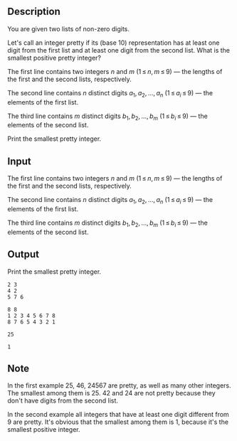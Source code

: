 ## Description

<div><p>You are given two lists of non-zero digits.</p><p>Let's call an integer pretty if its (base <span class="tex-span">10</span>) representation has at least one digit from the first list and at least one digit from the second list. What is the smallest positive pretty integer?</p></div><div class="input-specification"><p>The first line contains two integers <span class="tex-span"><i>n</i></span> and <span class="tex-span"><i>m</i></span> (<span class="tex-span">1 ≤ <i>n</i>, <i>m</i> ≤ 9</span>) — the lengths of the first and the second lists, respectively.</p><p>The second line contains <span class="tex-span"><i>n</i></span> distinct digits <span class="tex-span"><i>a</i><sub class="lower-index">1</sub>, <i>a</i><sub class="lower-index">2</sub>, ..., <i>a</i><sub class="lower-index"><i>n</i></sub></span> (<span class="tex-span">1 ≤ <i>a</i><sub class="lower-index"><i>i</i></sub> ≤ 9</span>) — the elements of the first list.</p><p>The third line contains <span class="tex-span"><i>m</i></span> distinct digits <span class="tex-span"><i>b</i><sub class="lower-index">1</sub>, <i>b</i><sub class="lower-index">2</sub>, ..., <i>b</i><sub class="lower-index"><i>m</i></sub></span> (<span class="tex-span">1 ≤ <i>b</i><sub class="lower-index"><i>i</i></sub> ≤ 9</span>) — the elements of the second list.</p></div><div class="output-specification"><p>Print the smallest pretty integer.</p></div>

## Input

<p>The first line contains two integers <span class="tex-span"><i>n</i></span> and <span class="tex-span"><i>m</i></span> (<span class="tex-span">1 ≤ <i>n</i>, <i>m</i> ≤ 9</span>) — the lengths of the first and the second lists, respectively.</p><p>The second line contains <span class="tex-span"><i>n</i></span> distinct digits <span class="tex-span"><i>a</i><sub class="lower-index">1</sub>, <i>a</i><sub class="lower-index">2</sub>, ..., <i>a</i><sub class="lower-index"><i>n</i></sub></span> (<span class="tex-span">1 ≤ <i>a</i><sub class="lower-index"><i>i</i></sub> ≤ 9</span>) — the elements of the first list.</p><p>The third line contains <span class="tex-span"><i>m</i></span> distinct digits <span class="tex-span"><i>b</i><sub class="lower-index">1</sub>, <i>b</i><sub class="lower-index">2</sub>, ..., <i>b</i><sub class="lower-index"><i>m</i></sub></span> (<span class="tex-span">1 ≤ <i>b</i><sub class="lower-index"><i>i</i></sub> ≤ 9</span>) — the elements of the second list.</p>

## Output

<p>Print the smallest pretty integer.</p>





```input1
2 3
4 2
5 7 6

```




```input2
8 8
1 2 3 4 5 6 7 8
8 7 6 5 4 3 2 1

```




```output1
25

```




```output2
1

```



## Note

<p>In the first example <span class="tex-span">25</span>, <span class="tex-span">46</span>, <span class="tex-span">24567</span> are pretty, as well as many other integers. The smallest among them is <span class="tex-span">25</span>. <span class="tex-span">42</span> and <span class="tex-span">24</span> are not pretty because they don't have digits from the second list.</p><p>In the second example all integers that have at least one digit different from <span class="tex-span">9</span> are pretty. It's obvious that the smallest among them is <span class="tex-span">1</span>, because it's the smallest positive integer.</p>
